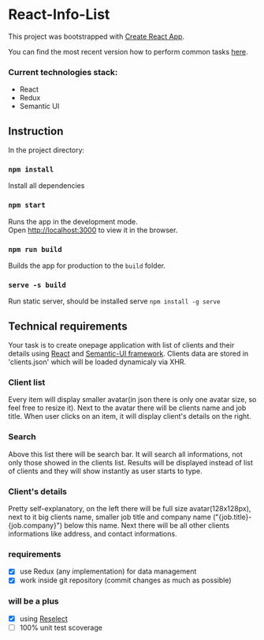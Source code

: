 # React-Info-List

This project was bootstrapped with [Create React App](https://github.com/facebookincubator/create-react-app).


You can find the most recent version how to perform common tasks [here](https://github.com/facebookincubator/create-react-app/blob/master/packages/react-scripts/template/README.md).

### Current technologies stack:
* React
* Redux
* Semantic UI

## Instruction

In the project directory:

### `npm install`
Install all dependencies

### `npm start`
Runs the app in the development mode.<br>
Open [http://localhost:3000](http://localhost:3000) to view it in the browser.

### `npm run build`
Builds the app for production to the `build` folder.

### `serve -s build`
Run static server, should be installed serve `npm install -g serve`

## Technical requirements

Your task is to create onepage application with list of clients and their details using [React](https://reactjs.org/) and [Semantic-UI framework](https://semantic-ui.com/). Clients data are stored in 'clients.json' which will be loaded dynamicaly via XHR.

### Client list
Every item will display smaller avatar(in json there is only one avatar size, so feel free to resize it). Next to the avatar there will be clients name and job title. When user clicks on an item, it will display client's details on the right.

### Search
Above this list there will be search bar. It will search all informations, not only those showed in the clients list. Results will be displayed instead of list of clients and they will show instantly as user starts to type.

### Client's details
Pretty self-explanatory, on the left there will be full size avatar(128x128px), next to it big clients name, smaller job title and company name ("{job.title}-{job.company}") below this name. Next there will be all other clients informations like address, and contact informations.

### requirements
- [X] use Redux (any implementation) for data management
- [X] work inside git repository (commit changes as much as possible)

### will be a plus
- [X] using [Reselect](https://github.com/reduxjs/reselect)
- [ ] 100% unit test scoverage